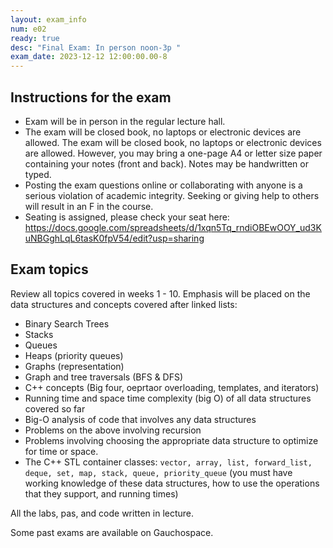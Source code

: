 ```yaml
---
layout: exam_info
num: e02
ready: true
desc: "Final Exam: In person noon-3p "
exam_date: 2023-12-12 12:00:00.00-8
---
```


## Instructions for the exam
* Exam will be in person in the regular lecture hall.
* The exam will be closed book, no laptops or electronic devices are allowed. 
The exam will be closed book, no laptops or electronic devices are allowed. However, you may bring a one-page A4 or letter size paper containing your notes (front and back). Notes may be handwritten or typed.
* Posting the exam questions online or collaborating with anyone is a serious violation of academic integrity. Seeking or giving help to others will result in an F in the course.
* Seating is assigned, please check your seat here: <https://docs.google.com/spreadsheets/d/1xqn5Tq_rndiOBEwOOY_ud3KuNBGghLqL6tasK0fpV54/edit?usp=sharing>

## Exam topics

Review all topics covered in weeks 1 - 10.
Emphasis will be placed on the data structures and concepts covered after linked lists:
- Binary Search Trees
- Stacks 
- Queues
- Heaps (priority queues)
- Graphs (representation)
- Graph and tree traversals (BFS & DFS) 
- C++ concepts (Big four, oeprtaor overloading, templates, and iterators)
- Running time and space time complexity (big O) of all data structures covered so far
- Big-O analysis of code that involves any data structures
- Problems on the above involving recursion
- Problems involving choosing the appropriate data structure to optimize for time or space.
- The C++ STL container classes: `vector, array, list, forward_list, deque, set, map, stack, queue, priority_queue` (you must have working knowledge of these data structures, how to use the operations that they support, and running times)


All the labs, pas, and code written in lecture.


Some past exams are available on Gauchospace.